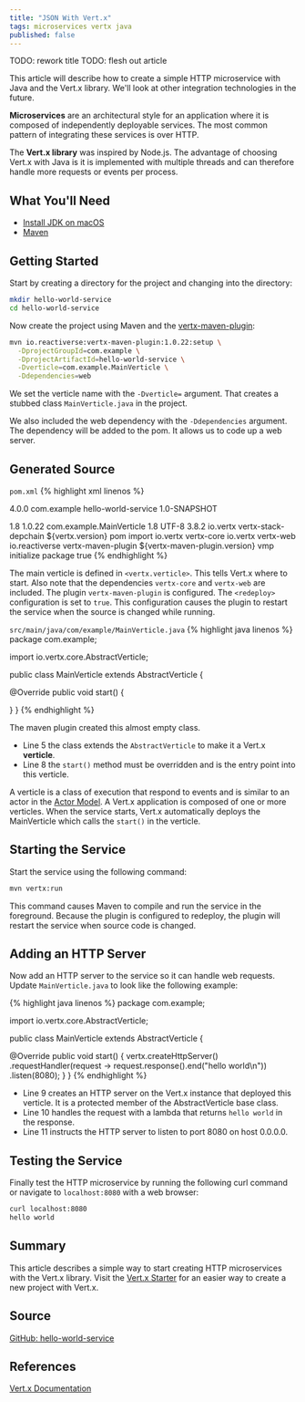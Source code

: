```yaml
---
title: "JSON With Vert.x"
tags: microservices vertx java
published: false
---
```


TODO: rework title
TODO: flesh out article

This article will describe how to create a simple HTTP microservice with Java and the Vert.x library. We'll look at other integration technologies in the future.

**Microservices** are an architectural style for an application where it is composed of independently deployable services. The most common pattern of integrating these services is over HTTP.

The **Vert.x library** was inspired by Node.js. The advantage of choosing Vert.x with Java is it is implemented with multiple threads and can therefore handle more requests or events per process.

## What You'll Need
* [Install JDK on macOS](https://jamesdschmidt.com/2019/11/26/install-jdk-on-macos.html)
* [Maven](https://maven.apache.org/download.cgi)

## Getting Started

Start by creating a directory for the project and changing into the directory:

```bash
mkdir hello-world-service
cd hello-world-service
```

Now create the project using Maven and the [vertx-maven-plugin](https://reactiverse.io/vertx-maven-plugin/):

```bash
mvn io.reactiverse:vertx-maven-plugin:1.0.22:setup \
  -DprojectGroupId=com.example \
  -DprojectArtifactId=hello-world-service \
  -Dverticle=com.example.MainVerticle \
  -Ddependencies=web
```

We set the verticle name with the `-Dverticle=` argument. That creates a stubbed class `MainVerticle.java` in the project.

We also included the web dependency with the `-Ddependencies` argument. The dependency will be added to the pom. It allows us to code up a web server.

## Generated Source

`pom.xml`
{% highlight xml linenos %}
<?xml version="1.0"?>
<project xsi:schemaLocation="http://maven.apache.org/POM/4.0.0 http://maven.apache.org/xsd/maven-4.0.0.xsd" xmlns="http://maven.apache.org/POM/4.0.0"
    xmlns:xsi="http://www.w3.org/2001/XMLSchema-instance">
  <modelVersion>4.0.0</modelVersion>
  <groupId>com.example</groupId>
  <artifactId>hello-world-service</artifactId>
  <version>1.0-SNAPSHOT</version>
  
  <properties>
    <maven.compiler.target>1.8</maven.compiler.target>
    <vertx-maven-plugin.version>1.0.22</vertx-maven-plugin.version>
    <vertx.verticle>com.example.MainVerticle</vertx.verticle>
    <maven.compiler.source>1.8</maven.compiler.source>
    <project.build.sourceEncoding>UTF-8</project.build.sourceEncoding>
    <vertx.version>3.8.2</vertx.version>
  </properties>
  
  <dependencyManagement>
    <dependencies>
      <dependency>
        <groupId>io.vertx</groupId>
        <artifactId>vertx-stack-depchain</artifactId>
        <version>${vertx.version}</version>
        <type>pom</type>
        <scope>import</scope>
      </dependency>
    </dependencies>
  </dependencyManagement>
  
  <dependencies>
    <dependency>
      <groupId>io.vertx</groupId>
      <artifactId>vertx-core</artifactId>
    </dependency>
    <dependency>
      <groupId>io.vertx</groupId>
      <artifactId>vertx-web</artifactId>
    </dependency>
  </dependencies>
  
  <build>
    <plugins>
      <plugin>
        <groupId>io.reactiverse</groupId>
        <artifactId>vertx-maven-plugin</artifactId>
        <version>${vertx-maven-plugin.version}</version>
        <executions>
          <execution>
            <id>vmp</id>
            <goals>
              <goal>initialize</goal>
              <goal>package</goal>
            </goals>
          </execution>
        </executions>
        <configuration>
          <redeploy>true</redeploy>
        </configuration>
      </plugin>
    </plugins>
  </build>
</project>
{% endhighlight %}

The main verticle is defined in `<vertx.verticle>`. This tells Vert.x where to start. Also note that the dependencies `vertx-core` and `vertx-web` are included. The plugin `vertx-maven-plugin` is configured. The `<redeploy>` configuration is set to `true`. This configuration causes the plugin to restart the service when the source is changed while running.

`src/main/java/com/example/MainVerticle.java`
{% highlight java linenos %}
package com.example;

import io.vertx.core.AbstractVerticle;

public class MainVerticle extends AbstractVerticle {

  @Override
  public void start() {

  }
}
{% endhighlight %}

The maven plugin created this almost empty class.

* Line 5 the class extends the `AbstractVerticle` to make it a Vert.x **verticle**.
* Line 8 the `start()` method must be overridden and is the entry point into this verticle.

A verticle is a class of execution that respond to events and is similar to an actor in the [Actor Model](https://en.wikipedia.org/wiki/Actor_model). A Vert.x application is composed of one or more verticles. When the service starts, Vert.x automatically deploys the MainVerticle which calls the `start()` in the verticle.

## Starting the Service

Start the service using the following command:

```bash
mvn vertx:run
```

This command causes Maven to compile and run the service in the foreground. Because the plugin is configured to redeploy, the plugin will restart the service when source code is changed.

## Adding an HTTP Server

Now add an HTTP server to the service so it can handle web requests. Update `MainVerticle.java` to look like the following example:

{% highlight java linenos %}
package com.example;

import io.vertx.core.AbstractVerticle;

public class MainVerticle extends AbstractVerticle {

  @Override
  public void start() {
    vertx.createHttpServer()
      .requestHandler(request -> request.response().end("hello world\n"))
      .listen(8080);
  }
}
{% endhighlight %}

* Line 9 creates an HTTP server on the Vert.x instance that deployed this verticle. It is a protected member of the AbstractVerticle base class.
* Line 10 handles the request with a lambda that returns `hello world` in the response.
* Line 11 instructs the HTTP server to listen to port 8080 on host 0.0.0.0.

## Testing the Service

Finally test the HTTP microservice by running the following curl command or navigate to `localhost:8080` with a web browser:

```bash
curl localhost:8080
hello world
```

## Summary

This article describes a simple way to start creating HTTP microservices with the Vert.x library. Visit the [Vert.x Starter](https://start.vertx.io/) for an easier way to create a new project with Vert.x.

## Source

[GitHub: hello-world-service](https://github.com/jamesdschmidt/blog-examples/tree/master/hello-world-service)

## References

[Vert.x Documentation](https://vertx.io/docs/)
